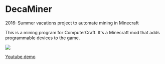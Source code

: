 # DecaMiner
2016: Summer vacations project to automate mining in Minecraft

This is a mining program for ComputerCraft. It's a Minecraft mod that adds programmable devices to the game.

[![](http://img.youtube.com/vi/NZQL2_i2Z3w/0.jpg)](https://www.youtube.com/watch?v=NZQL2_i2Z3w)

[Youtube demo](https://www.youtube.com/watch?v=NZQL2_i2Z3w)
